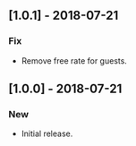 ## [1.0.1] - 2018-07-21

### Fix

- Remove free rate for guests.

## [1.0.0] - 2018-07-21

### New

- Initial release.
